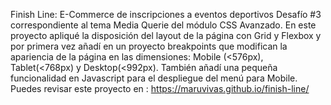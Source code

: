 Finish Line: E-Commerce de inscripciones a eventos deportivos
Desafío #3 correspondiente al tema Media Querie del módulo CSS Avanzado.
En este proyecto apliqué la disposición del layout de la página con Grid y Flexbox y por primera vez añadí en un proyecto breakpoints que modifican la apariencia de la página en las dimensiones: Mobile (<576px), Tablet(<768px) y Desktop(<992px).
También añadí una pequeña funcionalidad en Javascript para el despliegue del menú para Mobile.
Puedes revisar este proyecto en : https://maruvivas.github.io/finish-line/

